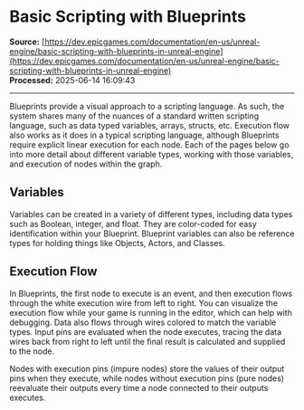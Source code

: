# Basic Scripting with Blueprints

**Source:** [https://dev.epicgames.com/documentation/en-us/unreal-engine/basic-scripting-with-blueprints-in-unreal-engine](https://dev.epicgames.com/documentation/en-us/unreal-engine/basic-scripting-with-blueprints-in-unreal-engine)  
**Processed:** 2025-06-14 16:09:43

---

Blueprints provide a visual approach to a scripting language. As such, the system shares many of the nuances of a standard written scripting language, such as data typed variables, arrays, structs, etc. Execution flow also works as it does in a typical scripting language, although Blueprints require explicit linear execution for each node. Each of the pages below go into more detail about different variable types, working with those variables, and execution of nodes within the graph.

## Variables

Variables can be created in a variety of different types, including data types such as Boolean, integer, and float. They are color-coded for easy identification within your Blueprint. Blueprint variables can also be reference types for holding things like Objects, Actors, and Classes.

## Execution Flow

In Blueprints, the first node to execute is an event, and then execution flows through the white execution wire from left to right. You can visualize the execution flow while your game is running in the editor, which can help with debugging. Data also flows through wires colored to match the variable types. Input pins are evaluated when the node executes, tracing the data wires back from right to left until the final result is calculated and supplied to the node.

Nodes with execution pins (impure nodes) store the values of their output pins when they execute, while nodes without execution pins (pure nodes) reevaluate their outputs every time a node connected to their outputs executes.